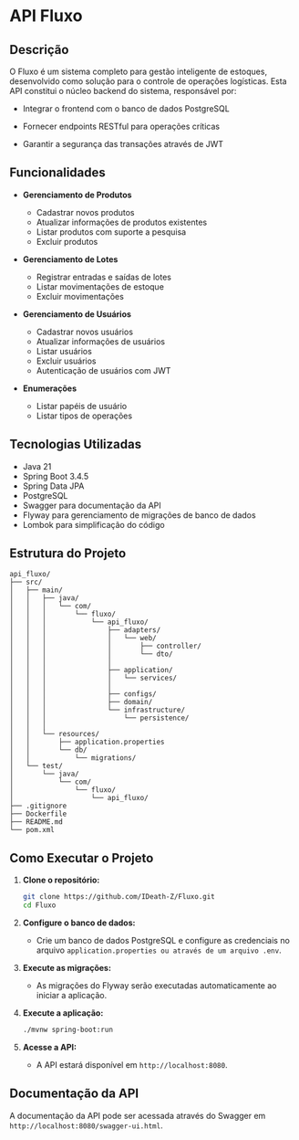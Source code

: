# API Fluxo

## Descrição

O Fluxo é um sistema completo para gestão inteligente de estoques, desenvolvido como solução para o controle de operações logísticas. Esta API constitui o núcleo backend do sistema, responsável por:

- Integrar o frontend com o banco de dados PostgreSQL

- Fornecer endpoints RESTful para operações críticas

- Garantir a segurança das transações através de JWT

## Funcionalidades

- **Gerenciamento de Produtos**

  - Cadastrar novos produtos
  - Atualizar informações de produtos existentes
  - Listar produtos com suporte a pesquisa
  - Excluir produtos

- **Gerenciamento de Lotes**

  - Registrar entradas e saídas de lotes
  - Listar movimentações de estoque
  - Excluir movimentações

- **Gerenciamento de Usuários**

  - Cadastrar novos usuários
  - Atualizar informações de usuários
  - Listar usuários
  - Excluir usuários
  - Autenticação de usuários com JWT

- **Enumerações**
  - Listar papéis de usuário
  - Listar tipos de operações

## Tecnologias Utilizadas

- Java 21
- Spring Boot 3.4.5
- Spring Data JPA
- PostgreSQL
- Swagger para documentação da API
- Flyway para gerenciamento de migrações de banco de dados
- Lombok para simplificação do código

## Estrutura do Projeto

```
api_fluxo/
├── src/
│   ├── main/
│   │   ├── java/
│   │   │   └── com/
│   │   │       └── fluxo/
│   │   │           └── api_fluxo/
│   │   │               ├── adapters/
│   │   │               │   └── web/
│   │   │               │       ├── controller/
│   │   │               │       └── dto/
│   │   │               │
│   │   │               ├── application/
│   │   │               │   └── services/
│   │   │               │
│   │   │               ├── configs/
│   │   │               ├── domain/
│   │   │               └── infrastructure/
│   │   │                   └── persistence/
│   │   │
│   │   └── resources/
│   │       ├── application.properties
│   │       └── db/
│   │           └── migrations/
│   └── test/
│       └── java/
│           └── com/
│               └── fluxo/
│                   └── api_fluxo/
├── .gitignore
├── Dockerfile
├── README.md
└── pom.xml
```

## Como Executar o Projeto

1. **Clone o repositório:**

   ```bash
   git clone https://github.com/IDeath-Z/Fluxo.git
   cd Fluxo
   ```

2. **Configure o banco de dados:**

   - Crie um banco de dados PostgreSQL e configure as credenciais no arquivo `application.properties ou através de um arquivo .env`.

3. **Execute as migrações:**

   - As migrações do Flyway serão executadas automaticamente ao iniciar a aplicação.

4. **Execute a aplicação:**

   ```bash
   ./mvnw spring-boot:run
   ```

5. **Acesse a API:**
   - A API estará disponível em `http://localhost:8080`.

## Documentação da API

A documentação da API pode ser acessada através do Swagger em `http://localhost:8080/swagger-ui.html`.
